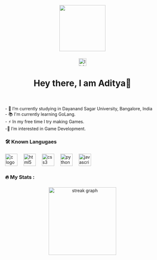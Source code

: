 <link rel="stylesheet" href="https://fonts.googleapis.com/css?family=Cinzel|Fauna+One">

<div align="center">
  <img height="150" src="https://camo.githubusercontent.com/32cbc6a5287fa681005a2978b5616aedd94d937c7cf926cd0f4b343dc8ca0351/68747470733a2f2f692e696d6775722e636f6d2f4f626a72516d4f2e6a7067"  />
</div>

###

<div align="center">
  <a href="https://www.linkedin.com/in/aditya-sekhar-tiwari-5a0560305?utm_source=share&utm_campaign=share_via&utm_content=profile&utm_medium=android_app" target="_blank">
    <img src="https://img.shields.io/static/v1?message=LinkedIn&logo=linkedin&label=&color=0077B5&logoColor=white&labelColor=&style=for-the-badge" height="25" alt="linkedin logo"  />
  </a>
</div>

###

<h1 align="center" font-family: "Cinzel, serif">Hey there, I am Aditya👋</h1>

###

<p align="left"><br><br>- 🔭 I’m currently studying in Dayanand Sagar University, Bangalore, India<br>- 📚 I'm currently learning GoLang.<br>- ⚡ In my free time I try making Games.<br>-👀 I’m interested in Game Development.</p>

###

<h3 align="left">🛠 Known Langugaes</h3>

###

<div align="left">
  <img src="https://cdn.jsdelivr.net/gh/devicons/devicon/icons/c/c-original.svg" height="40" alt="c logo"  />
  <img width="12" />
  <img src="https://cdn.jsdelivr.net/gh/devicons/devicon/icons/html5/html5-original.svg" height="40" alt="html5 logo"  />
  <img width="12" />
  <img src="https://cdn.jsdelivr.net/gh/devicons/devicon/icons/css3/css3-original.svg" height="40" alt="css3 logo"  />
  <img width="12" />
  <img src="https://cdn.jsdelivr.net/gh/devicons/devicon/icons/python/python-original.svg" height="40" alt="python logo"  />
  <img width="12" />
  <img src="https://cdn.jsdelivr.net/gh/devicons/devicon/icons/javascript/javascript-original.svg" height="40" alt="javascript logo"  />
</div>

###

<h3 align="left">🔥   My Stats :</h3>

###

<div align="center">
  <img src="https://streak-stats.demolab.com?user=S-kipper&locale=en&mode=daily&theme=dark&hide_border=false&border_radius=5&order=3" height="220" alt="streak graph"  />
</div>

###

